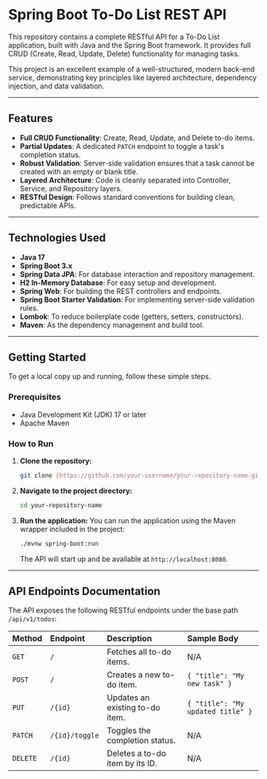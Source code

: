 # Spring Boot To-Do List REST API

This repository contains a complete RESTful API for a To-Do List application, built with Java and the Spring Boot framework. It provides full CRUD (Create, Read, Update, Delete) functionality for managing tasks.

This project is an excellent example of a well-structured, modern back-end service, demonstrating key principles like layered architecture, dependency injection, and data validation.

---

## Features

-   **Full CRUD Functionality**: Create, Read, Update, and Delete to-do items.
-   **Partial Updates**: A dedicated `PATCH` endpoint to toggle a task's completion status.
-   **Robust Validation**: Server-side validation ensures that a task cannot be created with an empty or blank title.
-   **Layered Architecture**: Code is cleanly separated into Controller, Service, and Repository layers.
-   **RESTful Design**: Follows standard conventions for building clean, predictable APIs.

---

## Technologies Used

-   **Java 17**
-   **Spring Boot 3.x**
-   **Spring Data JPA**: For database interaction and repository management.
-   **H2 In-Memory Database**: For easy setup and development.
-   **Spring Web**: For building the REST controllers and endpoints.
-   **Spring Boot Starter Validation**: For implementing server-side validation rules.
-   **Lombok**: To reduce boilerplate code (getters, setters, constructors).
-   **Maven**: As the dependency management and build tool.

---

## Getting Started

To get a local copy up and running, follow these simple steps.

### Prerequisites

-   Java Development Kit (JDK) 17 or later
-   Apache Maven

### How to Run

1.  **Clone the repository:**
    ```sh
    git clone [https://github.com/your-username/your-repository-name.git](https://github.com/your-username/your-repository-name.git)
    ```

2.  **Navigate to the project directory:**
    ```sh
    cd your-repository-name
    ```

3.  **Run the application:**
    You can run the application using the Maven wrapper included in the project:
    ```sh
    ./mvnw spring-boot:run
    ```
    The API will start up and be available at `http://localhost:8080`.

---

## API Endpoints Documentation

The API exposes the following RESTful endpoints under the base path `/api/v1/todos`:

| Method | Endpoint                    | Description                      | Sample Body                               |
| :----- | :-------------------------- | :------------------------------- | :---------------------------------------- |
| `GET`  | `/`                         | Fetches all to-do items.         | N/A                                       |
| `POST` | `/`                         | Creates a new to-do item.        | `{ "title": "My new task" }`              |
| `PUT`  | `/{id}`                     | Updates an existing to-do item.  | `{ "title": "My updated title" }`         |
| `PATCH`| `/{id}/toggle`              | Toggles the completion status.   | N/A                                       |
| `DELETE`| `/{id}`                     | Deletes a to-do item by its ID.  | N/A                                       |

